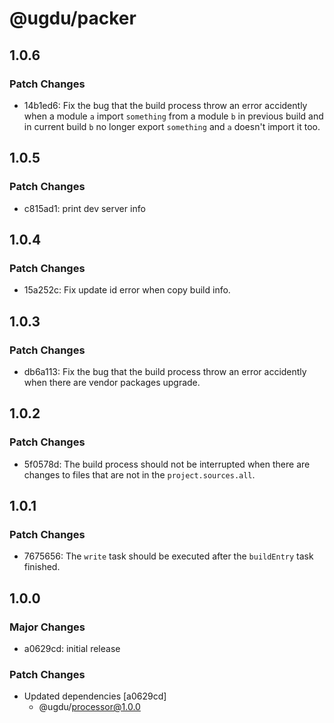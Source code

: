 # @ugdu/packer

## 1.0.6

### Patch Changes

- 14b1ed6: Fix the bug that the build process throw an error accidently when a module `a` import `something` from a module `b` in previous build and in current build `b` no longer export `something` and `a` doesn't import it too.

## 1.0.5

### Patch Changes

- c815ad1: print dev server info

## 1.0.4

### Patch Changes

- 15a252c: Fix update id error when copy build info.

## 1.0.3

### Patch Changes

- db6a113: Fix the bug that the build process throw an error accidently when there are vendor packages upgrade.

## 1.0.2

### Patch Changes

- 5f0578d: The build process should not be interrupted when there are changes to files that are not in the `project.sources.all`.

## 1.0.1

### Patch Changes

- 7675656: The `write` task should be executed after the `buildEntry` task finished.

## 1.0.0

### Major Changes

- a0629cd: initial release

### Patch Changes

- Updated dependencies [a0629cd]
  - @ugdu/processor@1.0.0
